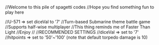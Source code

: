 //Welcome to this pile of spagetti codes
//Hope you find something fun to play here

//U-571 => set diceVal to '7'
//Turn-based Submarine theme battle game
//Supports half-wise multiplayer 
//This thing reminds me of Faster Than Light 
//Enjoy 
//
//RECOMMENDED SETTINGS
//diceVal => set to '7'
//hitpoints => set to '50'~'100' (note that default torpedo damage is 10)

